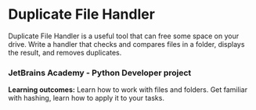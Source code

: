 # Duplicate File Handler
Duplicate File Handler is a useful tool that can free some space on your drive. Write a handler that checks and compares files in a folder, displays the result, and removes duplicates.
### JetBrains Academy - Python Developer project
**Learning outcomes:**
Learn how to work with files and folders. Get familiar with hashing, learn how to apply it to your tasks.
